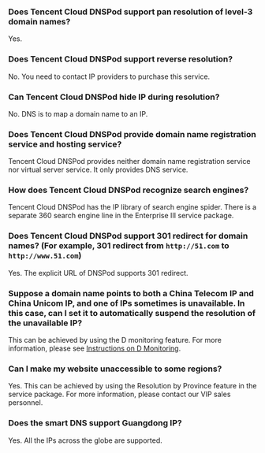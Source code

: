 ### Does Tencent Cloud DNSPod support pan resolution of level-3 domain names?
Yes.

### Does Tencent Cloud DNSPod support reverse resolution?
No. You need to contact IP providers to purchase this service.

### Can Tencent Cloud DNSPod hide IP during resolution?
No. DNS is to map a domain name to an IP.

### Does Tencent Cloud DNSPod provide domain name registration service and hosting service?
Tencent Cloud DNSPod provides neither domain name registration service nor virtual server service. It only provides DNS service.

### How does Tencent Cloud DNSPod recognize search engines?
Tencent Cloud DNSPod has the IP library of search engine spider. There is a separate 360 search engine line in the Enterprise III service package.

### Does Tencent Cloud DNSPod support 301 redirect for domain names? (For example, 301 redirect from `http://51.com` to `http://www.51.com`)
Yes. The explicit URL of DNSPod supports 301 redirect.

### Suppose a domain name points to both a China Telecom IP and China Unicom IP, and one of IPs sometimes is unavailable. In this case, can I set it to automatically suspend the resolution of the unavailable IP?
This can be achieved by using the D monitoring feature.
For more information, please see [Instructions on D Monitoring](https://support.dnspod.cn/Kb/showarticle/?qtype=%E5%8A%9F%E8%83%BD%E4%BB%8B%E7%BB%8D%E5%8F%8A%E4%BD%BF%E7%94%A8%E6%95%99%E7%A8%8B&tsid=16).

### Can I make my website unaccessible to some regions?
Yes. This can be achieved by using the Resolution by Province feature in the service package. For more information, please contact our VIP sales personnel.

### Does the smart DNS support Guangdong IP?
Yes. All the IPs across the globe are supported.
